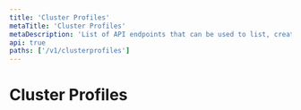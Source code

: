 ```yaml
---
title: 'Cluster Profiles'
metaTitle: 'Cluster Profiles'
metaDescription: 'List of API endpoints that can be used to list, create or update cluster profiles'
api: true
paths: ['/v1/clusterprofiles']
---
```


# Cluster Profiles

